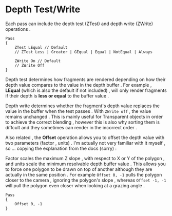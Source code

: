 # Depth Test/Write

Each pass can include the depth test (ZTest) and depth write (ZWrite) operations .

```shader
Pass
{
    ZTest LEqual // Default
    // ZTest Less | Greater | GEqual | Equal | NotEqual | Always

    ZWrite On // Default
    // ZWrite Off
}
```

Depth test determines how fragments are rendered depending on how their depth value compares to the value in the depth buffer . For example , **LEqual** (which is also the default if not included) , will only render fragments if their depth is **less or equal** to the buffer value .

Depth write determines whether the fragment's depth value replaces the value in the buffer when the test passes . With `ZWrite off` , the value remains unchanged . This is mainly useful for Transparent objects in order to achieve the correct blending , however this is also why sorting them is diffcult and they sometimes can render in the incorrect order .

Also related , the **Offset** operation allows you to offset the depth value with two parameters (factor , units) . I'm actually not very familiar with it myself , so ... copying the explanation from the docs (sorry) :

Factor scales the maximum Z slope , with respect to X or Y of the polygon , and units scale the minimum resolvable depth buffer value . This allows you to force one polygon to be drawn on top of another although they are actually in the same position . For example `Offset 0, -1` pulls the polygon closer to the camera , ignoring the polygon's slope , whereas `Offset -1, -1` will pull the polygon even closer when looking at a grazing angle .

```shader
Pass
{
    Offset 0, -1
}
```